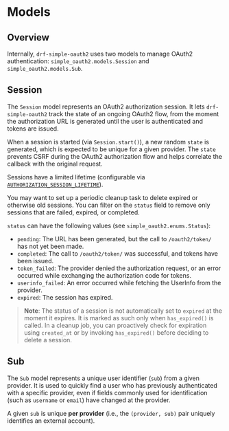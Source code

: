# Models

## Overview

Internally, `drf-simple-oauth2` uses two models to manage OAuth2 authentication:
`simple_oauth2.models.Session` and `simple_oauth2.models.Sub`.

## Session

The `Session` model represents an OAuth2 authorization session. It lets
`drf-simple-oauth2` track the state of an ongoing OAuth2 flow, from the moment
the authorization URL is generated until the user is authenticated and tokens
are issued.

When a session is started (via `Session.start()`), a new random `state` is
generated, which is expected to be unique for a given provider. The `state`
prevents CSRF during the OAuth2 authorization flow and helps correlate the
callback with the original request.

Sessions have a limited lifetime (configurable via
[`AUTHORIZATION_SESSION_LIFETIME`](settings.md#authorization_session_lifetime)).

You may want to set up a periodic cleanup task to delete expired or otherwise
old sessions. You can filter on the `status` field to remove only sessions that
are failed, expired, or completed.

`status` can have the following values (see `simple_oauth2.enums.Status`):

- `pending`: The URL has been generated, but the call to `/oauth2/token/` has not yet
  been made.
- `completed`: The call to `/oauth2/token/` was successful, and tokens have been issued.
- `token_failed`: The provider denied the authorization request, or an error occurred
  while exchanging the authorization code for tokens.
- `userinfo_failed`: An error occurred while fetching the UserInfo from the provider.
- `expired`: The session has expired.

> **Note**: The status of a session is not automatically set to `expired` at the
> moment it expires. It is marked as such only when `has_expired()` is called. In a
> cleanup job, you can proactively check for expiration using `created_at` or by
> invoking `has_expired()` before deciding to delete a session.

## Sub

The `Sub` model represents a unique user identifier (`sub`) from a given provider.
It is used to quickly find a user who has previously authenticated with a specific
provider, even if fields commonly used for identification (such as `username` or
`email`) have changed at the provider.

A given `sub` is unique **per provider** (i.e., the `(provider, sub)` pair uniquely
identifies an external account).

